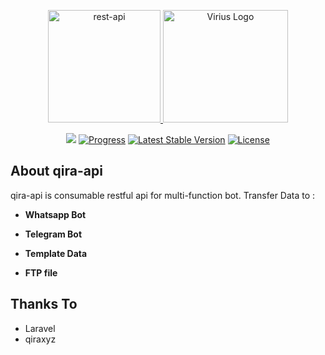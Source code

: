 <p align="center"><a href="http://virius.eu.org" target="_blank">
    <img src="https://era86.github.io/assets/images/posts/api.png" with="200" height="180" alt="rest-api">   
    <img src="https://i.ibb.co/gt8XvvN/logo-viriustrade.png" width="200" height="180" alt="Virius Logo">

 </a></p>

<p align="center">
<a href="https://github.com/qiraxyz"><img src="https://img.shields.io/badge/made--by-qiraxyz-yellow"></a>
<a href="https://github.com/qiraxyz/qira-api/blob/main/README.md"><img src="https://img.shields.io/badge/status-progress-brightgreen" alt="Progress"></a>
<a href="https://github.com/qiraxyz/qira-api/releases"><img src="https://img.shields.io/badge/version-1.0.1-blue" alt="Latest Stable Version"></a>
<a href="https://github.com/qiraxyz/qira-api/blob/main/LICENSE"><img src="https://img.shields.io/badge/license-Apache%202.0-green" alt="License"></a>
</p>

## About qira-api

qira-api is consumable restful api for multi-function bot. Transfer Data to :

- **Whatsapp Bot**

- **Telegram Bot**

- **Template Data**

- **FTP file**


## Thanks To

- Laravel
- qiraxyz
